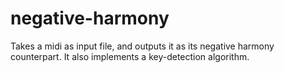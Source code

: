 # negative-harmony
Takes a midi as input file, and outputs it as its negative harmony counterpart. It also implements a key-detection algorithm.
